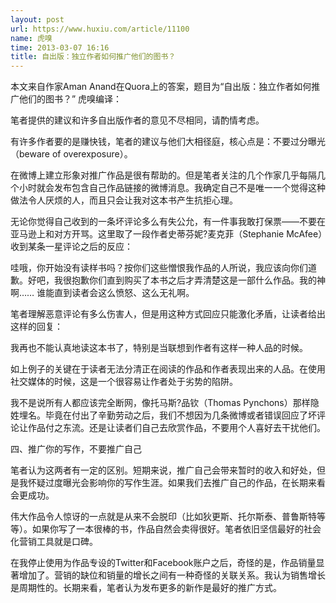 ```yaml
---
layout: post
url: https://www.huxiu.com/article/11100
name: 虎嗅
time: 2013-03-07 16:16
title: 自出版：独立作者如何推广他们的图书？
---
```

本文来自作家Aman Anand在Quora上的答案，题目为“自出版：独立作者如何推广他们的图书？” 虎嗅编译：

笔者提供的建议和许多自出版作者的意见不尽相同，请酌情考虑。

有许多作者要的是赚快钱，笔者的建议与他们大相径庭，核心点是：不要过分曝光（beware of overexposure）。

在微博上建立形象对推广作品是很有帮助的。但是笔者关注的几个作家几乎每隔几个小时就会发布包含自己作品链接的微博消息。我确定自己不是唯一一个觉得这种做法令人厌烦的人，而且只会让我对这本书产生抗拒心理。

无论你觉得自己收到的一条坏评论多么有失公允，有一件事我敢打保票——不要在亚马逊上和对方开骂。这里取了一段作者史蒂芬妮?麦克菲（Stephanie McAfee）收到某条一星评论之后的反应：

哇哦，你开始没有读样书吗？按你们这些憎恨我作品的人所说，我应该向你们道歉。好吧，我很抱歉你们直到购买了本书之后才弄清楚这是一部什么作品。我的神啊…… 谁能直到读者会这么愤怒、这么无礼啊。

笔者理解恶意评论有多么伤害人，但是用这种方式回应只能激化矛盾，让读者给出这样的回复：

我再也不能认真地读这本书了，特别是当联想到作者有这样一种人品的时候。

如上例子的关键在于读者无法分清正在阅读的作品和作者表现出来的人品。在使用社交媒体的时候，这是一个很容易让作者处于劣势的陷阱。

我不是说所有人都应该完全断网，像托马斯?品钦（Thomas Pynchons）那样隐姓埋名。毕竟在付出了辛勤劳动之后，我们不想因为几条微博或者错误回应了坏评论让作品付之东流。还是让读者们自己去欣赏作品，不要用个人喜好去干扰他们。

四、推广你的写作，不要推广自己

笔者认为这两者有一定的区别。短期来说，推广自己会带来暂时的收入和好处，但是我怀疑过度曝光会影响你的写作生涯。如果我们去推广自己的作品，在长期来看会更成功。

伟大作品令人惊讶的一点就是从来不会脱印（比如狄更斯、托尔斯泰、普鲁斯特等等）。如果你写了一本很棒的书，作品自然会卖得很好。笔者依旧坚信最好的社会化营销工具就是口碑。

在我停止使用为作品专设的Twitter和Facebook账户之后，奇怪的是，作品销量显著增加了。营销的缺位和销量的增长之间有一种奇怪的关联关系。我认为销售增长是周期性的。长期来看，笔者认为发布更多的新作是最好的推广方式。

